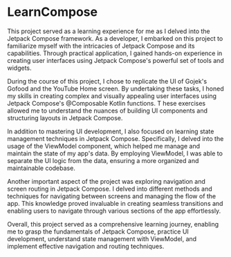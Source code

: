# LearnCompose
This project served as a learning experience for me as I delved into the Jetpack Compose framework. As a developer, 
I embarked on this project to familiarize myself with the intricacies of Jetpack Compose and its capabilities. Through 
practical application, I gained hands-on experience in creating user interfaces using Jetpack Compose's powerful set of tools and widgets.

During the course of this project, I chose to replicate the UI of Gojek's Gofood and the YouTube Home screen. By undertaking these tasks, 
I honed my skills in creating complex and visually appealing user interfaces using Jetpack Compose's @Composable Kotlin functions. T
hese exercises allowed me to understand the nuances of building UI components and structuring layouts in Jetpack Compose.

In addition to mastering UI development, I also focused on learning state management techniques in Jetpack Compose. Specifically,
I delved into the usage of the ViewModel component, which helped me manage and maintain the state of my app's data. By employing ViewModel,
I was able to separate the UI logic from the data, ensuring a more organized and maintainable codebase.

Another important aspect of the project was exploring navigation and screen routing in Jetpack Compose. 
I delved into different methods and techniques for navigating between screens and managing the flow of the app.
This knowledge proved invaluable in creating seamless transitions and enabling users to navigate through various sections of the app effortlessly.

Overall, this project served as a comprehensive learning journey, enabling me to grasp the fundamentals of Jetpack Compose,
practice UI development, understand state management with ViewModel, and implement effective navigation and routing techniques.
